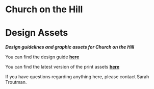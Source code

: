 # Church on the Hill
# Design Assets
***Design guidelines and graphic assets for Church on the Hill***

You can find the design guide [**here**](./Logo%20Style%20Guide.pdf)

You can find the latest version of the print assets [**here**](https://github.com/churchonthehill/design-assets/releases/latest)


If you have questions regarding anything here, please contact Sarah Troutman.
